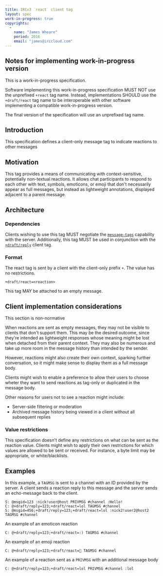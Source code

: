 ```yaml
---
title: IRCv3 `react` client tag
layout: spec
work-in-progress: true
copyrights:
  -
    name: "James Wheare"
    period: 2016
    email: "james@irccloud.com"
---
```


## Notes for implementing work-in-progress version

This is a work-in-progress specification.

Software implementing this work-in-progress specification MUST NOT use the
unprefixed `+react` tag name. Instead, implementations SHOULD use the
`+draft/react` tag name to be interoperable with other software
implementing a compatible work-in-progress version.

The final version of the specification will use an unprefixed tag name.

## Introduction

This specification defines a client-only message tag to indicate reactions to other messages

## Motivation

This tag provides a means of communicating with context-sensitive, potentially non-textual reactions. It allows chat participants to respond to each other with text, symbols, emoticons, or emoji that don't necessarily appear as full messages, but instead as lightweight annotations, displayed adjacent to a parent message.

## Architecture

### Dependencies

Clients wishing to use this tag MUST negotiate the [`message-tags`](../extensions/message-tags.html) capability with the server. Additionally, this tag MUST be used in conjunction with the [`+draft/reply`](./reply.html) client tag.

### Format

The react tag is sent by a client with the client-only prefix `+`. The value has no restrictions.

    +draft/react=<reaction>

This tag MAY be attached to an empty message.

## Client implementation considerations

This section is non-normative

When reactions are sent as empty messages, they may not be visible to clients that don't support them. This may be the desired outcome, since they're intended as lightweight responses whose meaning might be lost when detached from their parent context. They may also be numerous and take up more room in the message history than intended by the sender.

However, reactions might also create their own context, sparking further conversation, so it might make sense to display them as a full message body.

Clients might wish to enable a preference to allow their users to choose wheter they want to send reactions as tag-only or duplicated in the message body.

Other reasons for users not to see a reaction might include:

* Server-side filtering or moderation
* Archived message history being viewed in a client without all subsequent replies

### Value restrictions

This specification doesn't define any restrictions on what can be sent as the reaction value. Clients might wish to apply their own restrictions for which values are allowed to be sent or received. For instance, a byte limit may be appropriate, or white/blacklists.

## Examples

In this example, a `TAGMSG` is sent to a channel with an ID provided by the server. A client sends a reaction reply to this message and the server sends an echo-message back to the client.

    S: @msgid=123 :nick!user@host PRIVMSG #channel :Hello!
    C: @+draft/reply=123;+draft/react=lol TAGMSG #channel
    S: @msgid=456;+draft/reply=123;+draft/react=lol :nick2!user2@host2 TAGMSG #channel

An example of an emoticon reaction

    C: @+draft/reply=123;+draft/react=:) TAGMSG #channel

An example of an emoji reaction

    C: @+draft/reply=123;+draft/react=👋 TAGMSG #channel

An example of a reaction sent as a `PRIVMSG` with an additional message body

    C: @+draft/reply=123;+draft/react=lol PRIVMSG #channel :lol
